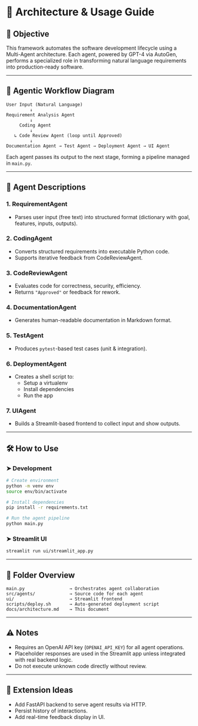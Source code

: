 
# 🧱 Architecture & Usage Guide

## 📌 Objective

This framework automates the software development lifecycle using a Multi-Agent architecture. Each agent, powered by GPT-4 via AutoGen, performs a specialized role in transforming natural language requirements into production-ready software.

---

## 🧠 Agentic Workflow Diagram

```
User Input (Natural Language)
         ↓
Requirement Analysis Agent
         ↓
     Coding Agent
         ↓
   ↳ Code Review Agent (loop until Approved)
         ↓
Documentation Agent → Test Agent → Deployment Agent → UI Agent
```

Each agent passes its output to the next stage, forming a pipeline managed in `main.py`.

---

## 🧩 Agent Descriptions

### 1. **RequirementAgent**
- Parses user input (free text) into structured format (dictionary with goal, features, inputs, outputs).

### 2. **CodingAgent**
- Converts structured requirements into executable Python code.
- Supports iterative feedback from CodeReviewAgent.

### 3. **CodeReviewAgent**
- Evaluates code for correctness, security, efficiency.
- Returns `"Approved"` or feedback for rework.

### 4. **DocumentationAgent**
- Generates human-readable documentation in Markdown format.

### 5. **TestAgent**
- Produces `pytest`-based test cases (unit & integration).

### 6. **DeploymentAgent**
- Creates a shell script to:
  - Setup a virtualenv
  - Install dependencies
  - Run the app

### 7. **UIAgent**
- Builds a Streamlit-based frontend to collect input and show outputs.

---

## 🛠 How to Use

### ➤ Development

```bash
# Create environment
python -m venv env
source env/bin/activate

# Install dependencies
pip install -r requirements.txt

# Run the agent pipeline
python main.py
```

### ➤ Streamlit UI

```bash
streamlit run ui/streamlit_app.py
```

---

## 📂 Folder Overview

```
main.py                 → Orchestrates agent collaboration
src/agents/             → Source code for each agent
ui/                     → Streamlit frontend
scripts/deploy.sh       → Auto-generated deployment script
docs/architecture.md    → This document
```

---

## ⚠️ Notes

- Requires an OpenAI API key (`OPENAI_API_KEY`) for all agent operations.
- Placeholder responses are used in the Streamlit app unless integrated with real backend logic.
- Do not execute unknown code directly without review.

---

## 🧩 Extension Ideas

- Add FastAPI backend to serve agent results via HTTP.
- Persist history of interactions.
- Add real-time feedback display in UI.
